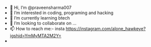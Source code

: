 - 👋 Hi, I’m @praveensharma007
- 👀 I’m interested in coding, programing and hacking
- 🌱 I’m currently learning btech
- 💞️ I’m looking to collaborate on ...
- 📫 How to reach me:- insta  https://instagram.com/alone_hawkeye?igshid=YmMyMTA2M2Y=
- 

<!---
praveensharma007/praveensharma007 is a ✨ special ✨ repository because its `README.md` (this file) appears on your GitHub profile.
You can click the Preview link to take a look at your changes.
--->
